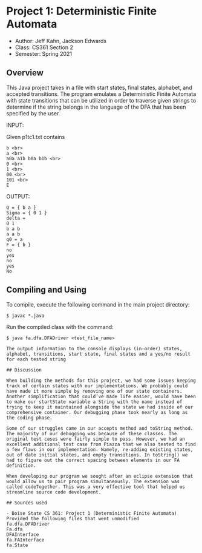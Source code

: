 # Project 1: Deterministic Finite Automata

* Author: Jeff Kahn, Jackson Edwards
* Class: CS361 Section 2
* Semester: Spring 2021

## Overview

This Java project takes in a file with start states, final states, alphabet, and accepted transitions. The program emulates a Deterministic Finite Automata with state transitions that can be utilized in order to traverse given strings to determine if the string belongs in the language of the DFA that has been specified by the user.

INPUT: 

Given p1tc1.txt contains <br>
```
b <br>
a <br>
a0a a1b b0a b1b <br>
0 <br>
1 <br>
00 <br>
101 <br>
E
```
OUTPUT: 
```
Q = { b a }
Sigma = { 0 1 }
delta =
0 1
b a b
a a b
q0 = a
F = { b }
no
yes
no
yes
No
```
## Compiling and Using

To compile, execute the following command in the main project directory:
```
$ javac *.java
```

Run the compiled class with the command:
```
$ java fa.dfa.DFADriver <test_file_name>

The output information to the console displays (in-order) states, alphabet, transitions, start state, final states and a yes/no result for each tested string

## Discussion

When building the methods for this project, we had some issues keeping track of certain states with our implementations. We probably could have made it more simple by removing one of our state containers. Another simplification that could’ve made life easier, would have been to make our startState variable a String with the name instead of trying to keep it maintained alongside the state we had inside of our comprehensive container. Our debugging phase took nearly as long as the coding phase. 

Some of our struggles came in our accepts method and toString method. The majority of our debugging was because of these classes. The original test cases were fairly simple to pass. However, we had an excellent additional test case from Piazza that we also tested to find a few flaws in our implementation. Namely, re-adding existing states, out of date initial states, and empty transitions. In toString() we had to figure out the correct spacing between elements in our FA definition. 

When developing our program we sought after an eclipse extension that would allow us to pair program simultaneously. The extension was called codeTogether. This was a very effective tool that helped us streamline source code development. 

## Sources used

- Boise State CS 361: Project 1 (Deterministic Finite Automata)
Provided the following files that went unmodified
fa.dfa.DFADriver
Fa.dfa
DFAInterface 
fa.FAInterface 
fa.State 

